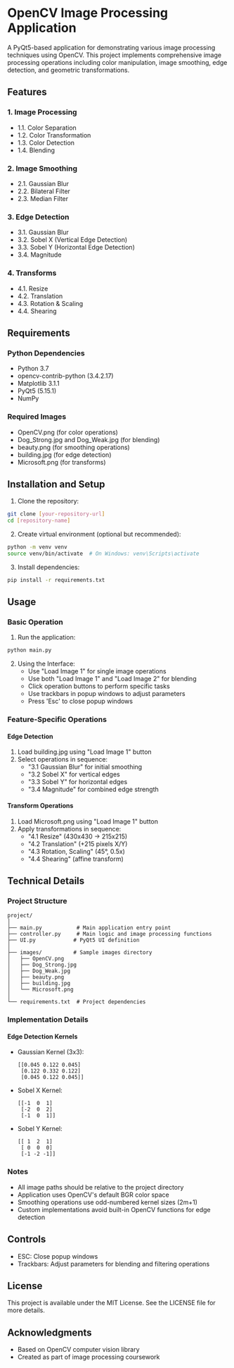 # OpenCV Image Processing Application

A PyQt5-based application for demonstrating various image processing techniques using OpenCV. This project implements comprehensive image processing operations including color manipulation, image smoothing, edge detection, and geometric transformations.

## Features

### 1. Image Processing 
- 1.1. Color Separation 
- 1.2. Color Transformation 
- 1.3. Color Detection 
- 1.4. Blending 

### 2. Image Smoothing 
- 2.1. Gaussian Blur 
- 2.2. Bilateral Filter 
- 2.3. Median Filter 

### 3. Edge Detection
- 3.1. Gaussian Blur
- 3.2. Sobel X (Vertical Edge Detection)
- 3.3. Sobel Y (Horizontal Edge Detection)
- 3.4. Magnitude

### 4. Transforms
- 4.1. Resize
- 4.2. Translation
- 4.3. Rotation & Scaling
- 4.4. Shearing

## Requirements

### Python Dependencies
- Python 3.7
- opencv-contrib-python (3.4.2.17)
- Matplotlib 3.1.1
- PyQt5 (5.15.1)
- NumPy

### Required Images
- OpenCV.png (for color operations)
- Dog_Strong.jpg and Dog_Weak.jpg (for blending)
- beauty.png (for smoothing operations)
- building.jpg (for edge detection)
- Microsoft.png (for transforms)

## Installation and Setup

1. Clone the repository:
```bash
git clone [your-repository-url]
cd [repository-name]
```

2. Create virtual environment (optional but recommended):
```bash
python -m venv venv
source venv/bin/activate  # On Windows: venv\Scripts\activate
```

3. Install dependencies:
```bash
pip install -r requirements.txt
```

## Usage

### Basic Operation

1. Run the application:
```bash
python main.py
```

2. Using the Interface:
   - Use "Load Image 1" for single image operations
   - Use both "Load Image 1" and "Load Image 2" for blending
   - Click operation buttons to perform specific tasks
   - Use trackbars in popup windows to adjust parameters
   - Press 'Esc' to close popup windows

### Feature-Specific Operations

#### Edge Detection

1. Load building.jpg using "Load Image 1" button
2. Select operations in sequence:
   - "3.1 Gaussian Blur" for initial smoothing
   - "3.2 Sobel X" for vertical edges
   - "3.3 Sobel Y" for horizontal edges
   - "3.4 Magnitude" for combined edge strength

#### Transform Operations

1. Load Microsoft.png using "Load Image 1" button
2. Apply transformations in sequence:
   - "4.1 Resize" (430x430 → 215x215)
   - "4.2 Translation" (+215 pixels X/Y)
   - "4.3 Rotation, Scaling" (45°, 0.5x)
   - "4.4 Shearing" (affine transform)

## Technical Details

### Project Structure
```
project/
│
├── main.py           # Main application entry point
├── controller.py     # Main logic and image processing functions
├── UI.py            # PyQt5 UI definition
│
├── images/          # Sample images directory
│   ├── OpenCV.png
│   ├── Dog_Strong.jpg
│   ├── Dog_Weak.jpg
│   ├── beauty.png
│   ├── building.jpg
│   └── Microsoft.png
│
└── requirements.txt  # Project dependencies
```

### Implementation Details

#### Edge Detection Kernels

- Gaussian Kernel (3x3):
  ```
  [[0.045 0.122 0.045]
   [0.122 0.332 0.122]
   [0.045 0.122 0.045]]
  ```
- Sobel X Kernel:
  ```
  [[-1  0  1]
   [-2  0  2]
   [-1  0  1]]
  ```
- Sobel Y Kernel:
  ```
  [[ 1  2  1]
   [ 0  0  0]
   [-1 -2 -1]]
  ```

### Notes

- All image paths should be relative to the project directory
- Application uses OpenCV's default BGR color space
- Smoothing operations use odd-numbered kernel sizes (2m+1)
- Custom implementations avoid built-in OpenCV functions for edge detection

## Controls

- ESC: Close popup windows
- Trackbars: Adjust parameters for blending and filtering operations

## License

This project is available under the MIT License. See the LICENSE file for more details.

## Acknowledgments

- Based on OpenCV computer vision library
- Created as part of image processing coursework
